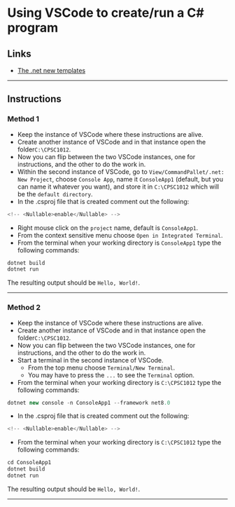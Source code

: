 <base target="_blank">

# Using VSCode to create/run a C# program

## Links

- [The .net new templates](https://learn.microsoft.com/en-us/dotnet/core/tools/dotnet-new)

---

## Instructions

### Method 1

- Keep the instance of VSCode where these instructions are alive.
- Create another instance of VSCode and in that instance open the folder`C:\CPSC1012`.
- Now you can flip between the two VSCode instances, one for instructions, and the other to do the work in.
- Within the second instance of VSCode, go to `View/CommandPallet/.net: New Project`, choose `Console App`, name it `ConsoleApp1` (default, but you can name it whatever you want), and store it in `C:\CPSC1012` which will be the `default directory`.
- In the .csproj file that is created comment out the following:
```csharp
<!-- <Nullable>enable</Nullable> -->
```
- Right mouse click on the `project` name, default is `ConsoleApp1`.
- From the context sensitive menu choose `Open in Integrated Terminal`.
- From the terminal when your working directory is `ConsoleApp1` type the following commands:
```csharp
dotnet build
dotnet run
```

The resulting output should be `Hello, World!`.

---

### Method 2

- Keep the instance of VSCode where these instructions are alive.
- Create another instance of VSCode and in that instance open the folder`C:\CPSC1012`.
- Now you can flip between the two VSCode instances, one for instructions, and the other to do the work in.
- Start a terminal in the second instance of VSCode.
  - From the top menu choose `Terminal/New Terminal`.
  - You may have to press the `...` to see the `Terminal` option.
- From the terminal when your working directory is `C:\CPSC1012` type the following commands:

```csharp
dotnet new console -n ConsoleApp1 --framework net8.0
```
- In the .csproj file that is created comment out the following:
```csharp
<!-- <Nullable>enable</Nullable> -->
```

- From the terminal when your working directory is `C:\CPSC1012` type the following commands:
```csharp
cd ConsoleApp1
dotnet build
dotnet run
```

The resulting output should be `Hello, World!`.

---


